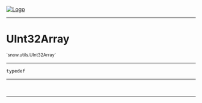 
[![Logo](../../../images/logo.png)](../../../api/index.html)

---



<h1>UInt32Array</h1>
<small>`snow.utils.UInt32Array`</small>



---

`typedef`

---

&nbsp;
&nbsp;









---

&nbsp;
&nbsp;
&nbsp;
&nbsp;